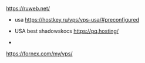 https://ruweb.net/
- usa
https://hostkey.ru/vps/vps-usa/#preconfigured

- USA best shadowskocs
https://pq.hosting/

-
https://fornex.com/my/vps/

